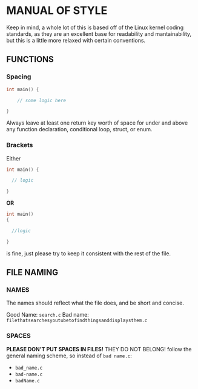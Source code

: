# MANUAL OF STYLE

Keep in mind, a whole lot of this is based off of the Linux kernel coding standards, as
they are an excellent base for readability and mantainability, but this is a little more
relaxed with certain conventions.

## FUNCTIONS

### Spacing
```c
int main() {

    // some logic here

}
```
Always leave at least one return key worth of space for under and above any function declaration,
conditional loop, struct, or enum.

### Brackets
Either
```c
int main() {

  // logic

}
```
**OR**
```c
int main()
{

  //logic

}
```
is fine, just please try to keep it consistent with the rest of the file.

## FILE NAMING

### NAMES
The names should reflect what the file does, and be short and concise.

Good Name:
`search.c`
Bad name:
`filethatsearchesyoutubetofindthingsanddisplaysthem.c`

### SPACES
**PLEASE DON'T PUT SPACES IN FILES!** THEY DO NOT BELONG!
follow the general naming scheme, so instead of `bad name.c`:

- `bad_name.c`
- `bad-name.c`
- `badName.c`